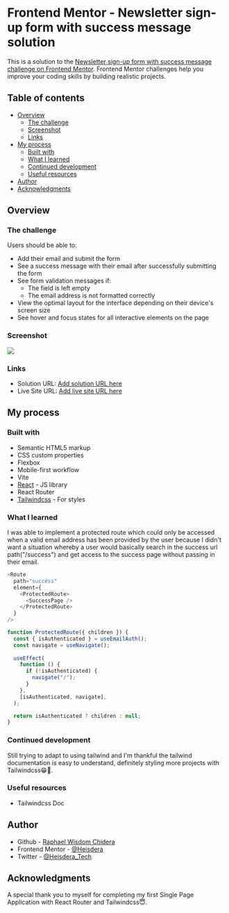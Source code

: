 # Frontend Mentor - Newsletter sign-up form with success message solution

This is a solution to the [Newsletter sign-up form with success message challenge on Frontend Mentor](https://www.frontendmentor.io/challenges/newsletter-signup-form-with-success-message-3FC1AZbNrv). Frontend Mentor challenges help you improve your coding skills by building realistic projects.

## Table of contents

- [Overview](#overview)
  - [The challenge](#the-challenge)
  - [Screenshot](#screenshot)
  - [Links](#links)
- [My process](#my-process)
  - [Built with](#built-with)
  - [What I learned](#what-i-learned)
  - [Continued development](#continued-development)
  - [Useful resources](#useful-resources)
- [Author](#author)
- [Acknowledgments](#acknowledgments)

## Overview

### The challenge

Users should be able to:

- Add their email and submit the form
- See a success message with their email after successfully submitting the form
- See form validation messages if:
  - The field is left empty
  - The email address is not formatted correctly
- View the optimal layout for the interface depending on their device's screen size
- See hover and focus states for all interactive elements on the page

### Screenshot

![](./screenshot.jpg)

### Links

- Solution URL: [Add solution URL here](https://your-solution-url.com)
- Live Site URL: [Add live site URL here](https://your-live-site-url.com)

## My process

### Built with

- Semantic HTML5 markup
- CSS custom properties
- Flexbox
- Mobile-first workflow
- Vite
- [React](https://reactjs.org/) - JS library
- React Router
- [Tailwindcss](https://styled-components.com/) - For styles

### What I learned

I was able to implement a protected route which could only be accessed when a valid email address has been provided by the user because I didn't want a situation whereby a user would basically search in the success url path("/success") and get access to the success page without passing in their email.

```js
<Route
  path="success"
  element={
    <ProtectedRoute>
      <SuccessPage />
    </ProtectedRoute>
  }
/>

function ProtectedRoute({ children }) {
  const { isAuthenticated } = useEmailAuth();
  const navigate = useNavigate();
  
  useEffect(
    function () {
      if (!isAuthenticated) {
        navigate("/");
      }
    },
    [isAuthenticated, navigate],
  );

  return isAuthenticated ? children : null;
}
```

### Continued development

Still trying to adapt to using tailwind and I'm thankful the tailwind documentation is easy to understand, definitely styling more projects with Tailwindcss😁💯.

### Useful resources

- Tailwindcss Doc

## Author

- Github - [Raphael Wisdom Chidera](https://github.com/Heisdera)
- Frontend Mentor - [@Heisdera](https://www.frontendmentor.io/profile/Heisdera)
- Twitter - [@Heisdera_Tech](https://twitter.com/Heisdera_Tech)

## Acknowledgments

A special thank you to myself for completing my first Single Page Application with React Router and Tailwindcss😇.
